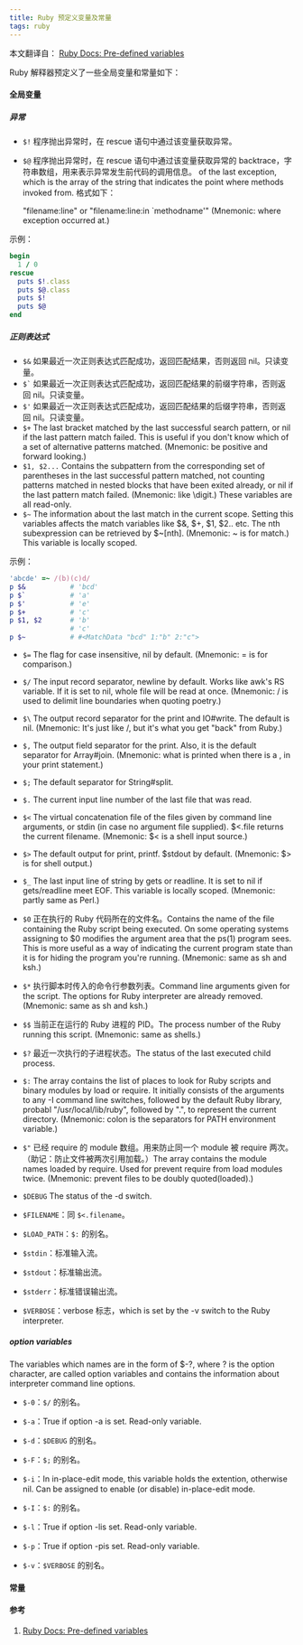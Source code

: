 ```yaml
---
title: Ruby 预定义变量及常量
tags: ruby
---
```


本文翻译自： [Ruby Docs: Pre-defined variables](http://ruby-doc.org/docs/ruby-doc-bundle/Manual/man-1.4/variable.html)

Ruby 解释器预定义了一些全局变量和常量如下：

#### 全局变量

##### 异常
*   `$!` 程序抛出异常时，在 rescue 语句中通过该变量获取异常。
*   `$@` 程序抛出异常时，在 rescue 语句中通过该变量获取异常的 backtrace，字符串数组，用来表示异常发生前代码的调用信息。 of the last exception, which is the array of the string that indicates the point where methods invoked from. 格式如下：

    "filename:line"
    or
    "filename:line:in `methodname'"
    (Mnemonic: where exception occurred at.)

示例：

```ruby
begin
  1 / 0
rescue
  puts $!.class
  puts $@.class
  puts $!
  puts $@
end
```

##### 正则表达式
*   `$&` 如果最近一次正则表达式匹配成功，返回匹配结果，否则返回 nil。只读变量。
*   `` $` `` 如果最近一次正则表达式匹配成功，返回匹配结果的前缀字符串，否则返回 nil。只读变量。
*   `$'` 如果最近一次正则表达式匹配成功，返回匹配结果的后缀字符串，否则返回 nil。只读变量。
*   `$+` The last bracket matched by the last successful search pattern, or nil if the last pattern match failed. This is useful if you don't know which of a set of alternative patterns matched. (Mnemonic: be positive and forward looking.)
*   `$1, $2...` Contains the subpattern from the corresponding set of parentheses in the last successful pattern matched, not counting patterns matched in nested blocks that have been exited already, or nil if the last pattern match failed. (Mnemonic: like \digit.) These variables are all read-only.
*   `$~` The information about the last match in the current scope. Setting this variables affects the match variables like $&, $+, $1, $2.. etc. The nth subexpression can be retrieved by $~[nth]. (Mnemonic: ~ is for match.) This variable is locally scoped.

示例：

```ruby
'abcde' =~ /(b)(c)d/
p $&           # 'bcd'
p $`           # 'a'
p $'           # 'e'
p $+           # 'c'
p $1, $2       # 'b'
               # 'c'
p $~           # #<MatchData "bcd" 1:"b" 2:"c">
```

*   `$=` The flag for case insensitive, nil by default. (Mnemonic: = is for comparison.)

*   `$/` The input record separator, newline by default. Works like awk's RS variable. If it is set to nil, whole file will be read at once. (Mnemonic: / is used to delimit line boundaries when quoting poetry.)

*   `$\` The output record separator for the print and IO#write. The default is nil. (Mnemonic: It's just like /, but it's what you get "back" from Ruby.)

*   `$,` The output field separator for the print. Also, it is the default separator for Array#join. (Mnemonic: what is printed when there is a , in your print statement.)

*   `$;` The default separator for String#split.

*   `$.` The current input line number of the last file that was read.

*   `$<` The virtual concatenation file of the files given by command line arguments, or stdin (in case no argument file supplied). $<.file returns the current filename. (Mnemonic: $< is a shell input source.)

*   `$>` The default output for print, printf. $stdout by default. (Mnemonic: $> is for shell output.)

*   `$_` The last input line of string by gets or readline. It is set to nil if gets/readline meet EOF. This variable is locally scoped. (Mnemonic: partly same as Perl.)

*   `$0` 正在执行的 Ruby 代码所在的文件名。Contains the name of the file containing the Ruby script being executed. On some operating systems assigning to $0 modifies the argument area that the ps(1) program sees. This is more useful as a way of indicating the current program state than it is for hiding the program you're running. (Mnemonic: same as sh and ksh.)

*   `$*` 执行脚本时传入的命令行参数列表。Command line arguments given for the script. The options for Ruby interpreter are already removed. (Mnemonic: same as sh and ksh.)

*   `$$` 当前正在运行的 Ruby 进程的 PID。The process number of the Ruby running this script. (Mnemonic: same as shells.)

*   `$?` 最近一次执行的子进程状态。The status of the last executed child process.

*   `$:` The array contains the list of places to look for Ruby scripts and binary modules by load or require. It initially consists of the arguments to any -I command line switches, followed by the default Ruby library, probabl "/usr/local/lib/ruby", followed by ".", to represent the current directory. (Mnemonic: colon is the separators for PATH environment variable.)

*   `$"` 已经 require 的 module 数组。用来防止同一个 module 被 require 两次。（助记：防止文件被两次引用加载。）The array contains the module names loaded by require. Used for prevent require from load modules twice. (Mnemonic: prevent files to be doubly quoted(loaded).)

*   `$DEBUG` The status of the -d switch.

*   `$FILENAME`：同 `$<.filename`。

*   `$LOAD_PATH`：`$:` 的别名。

*   `$stdin`：标准输入流。 

*   `$stdout`：标准输出流。

*   `$stderr`：标准错误输出流。

*   `$VERBOSE`：verbose 标志，which is set by the -v switch to the Ruby interpreter.

##### option variables
The variables which names are in the form of $-?, where ? is the option character, are called option variables and contains the information about interpreter command line options.

*   `$-0`：`$/` 的别名。

*   `$-a`：True if option -a is set. Read-only variable.

*   `$-d`：`$DEBUG` 的别名。

*   `$-F`：`$;` 的别名。

*   `$-i`：In in-place-edit mode, this variable holds the extention, otherwise nil. Can be assigned to enable (or disable) in-place-edit mode.

*   `$-I`：`$:` 的别名。

*   `$-l`：True if option -lis set. Read-only variable.

*   `$-p`：True if option -pis set. Read-only variable.

*   `$-v`：`$VERBOSE` 的别名。

#### 常量

#### 参考

1.  [Ruby Docs: Pre-defined variables](http://ruby-doc.org/docs/ruby-doc-bundle/Manual/man-1.4/variable.html)

